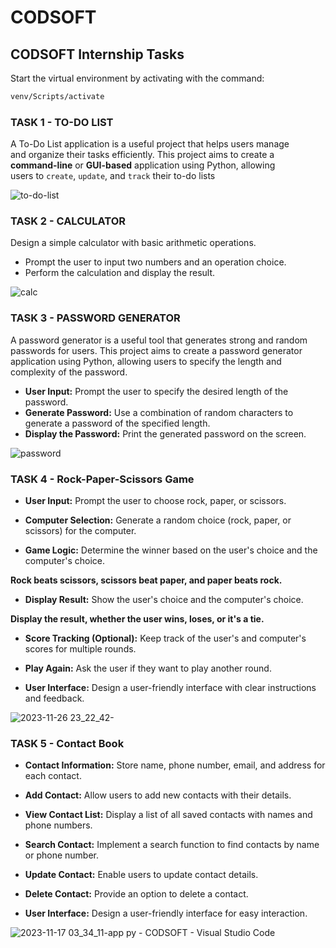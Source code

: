 # CODSOFT

## CODSOFT Internship Tasks

Start the virtual environment by activating with the command:

```bash
venv/Scripts/activate
```

### TASK 1 - TO-DO LIST

A To-Do List application is a useful project that helps users manage<br>
and organize their tasks efficiently. This project aims to create a<br>
**command-line** or **GUI-based** application using Python, allowing<br>
users to `create`, `update`, and `track` their to-do lists

![to-do-list](https://github.com/wxllxngton/CODSOFT/assets/79745456/e1d0c5c8-7cfd-46bf-a444-ca86d071e04d)


### TASK 2 - CALCULATOR

Design a simple calculator with basic arithmetic operations.

-   Prompt the user to input two numbers and an operation choice.
-   Perform the calculation and display the result.

![calc](https://github.com/wxllxngton/CODSOFT/assets/79745456/a9199d98-9dd5-46bf-b80f-192d536200dd)

### TASK 3 - PASSWORD GENERATOR

<par>
A password generator is a useful tool that generates strong and random passwords for users.
This project aims to create a password generator application using Python, allowing users to specify the length and complexity of the password.
</par>

-   **User Input:** Prompt the user to specify the desired length of the password.
-   **Generate Password:** Use a combination of random characters to generate a password of the specified length.
-   **Display the Password:** Print the generated password on the screen.

![password](https://github.com/wxllxngton/CODSOFT/assets/79745456/043e4f1e-1fe9-4d17-af0e-461bb14000e1)

### TASK 4 - Rock-Paper-Scissors Game

-   **User Input:** Prompt the user to choose rock, paper, or scissors.

-   **Computer Selection:** Generate a random choice (rock, paper, or scissors) for the computer.

-   **Game Logic:** Determine the winner based on the user's choice and the computer's choice.

**Rock beats scissors, scissors beat paper, and paper beats rock.**

-   **Display Result:** Show the user's choice and the computer's choice.

**Display the result, whether the user wins, loses, or it's a tie.**

-   **Score Tracking (Optional):** Keep track of the user's and computer's scores for multiple rounds.

-   **Play Again:** Ask the user if they want to play another round.

-   **User Interface:** Design a user-friendly interface with clear instructions and feedback.
  
![2023-11-26 23_22_42-](https://github.com/wxllxngton/CODSOFT/assets/79745456/c26e0110-ff3b-4539-af38-bd6f448eb189)

### TASK 5 - Contact Book

-   **Contact Information:** Store name, phone number, email, and address for each contact.

-   **Add Contact:** Allow users to add new contacts with their details.

-   **View Contact List:** Display a list of all saved contacts with names and phone numbers.
-   **Search Contact:** Implement a search function to find contacts by name or phone number.

-   **Update Contact:** Enable users to update contact details.
-   **Delete Contact:** Provide an option to delete a contact.

-   **User Interface:** Design a user-friendly interface for easy interaction.

![2023-11-17 03_34_11-app py - CODSOFT - Visual Studio Code](https://github.com/wxllxngton/CODSOFT/assets/79745456/557588f2-9e77-42be-a150-ae2be7718925)
